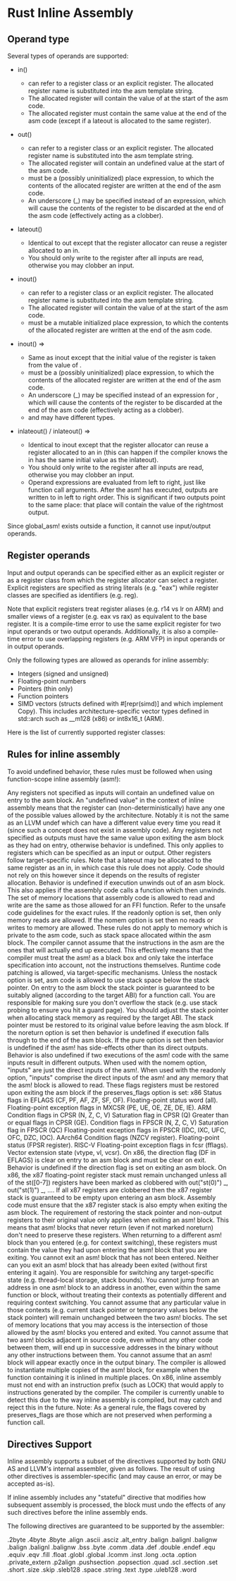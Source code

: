 # Rust Inline Assembly

## Operand type
Several types of operands are supported:

* in(<reg>) <expr>
    - <reg> can refer to a register class or an explicit register. The allocated register name is substituted into the asm template string.
    - The allocated register will contain the value of <expr> at the start of the asm code.
    - The allocated register must contain the same value at the end of the asm code (except if a lateout is allocated to the same register).

* out(<reg>) <expr>
    - <reg> can refer to a register class or an explicit register. The allocated register name is substituted into the asm template string.
    - The allocated register will contain an undefined value at the start of the asm code.
    - <expr> must be a (possibly uninitialized) place expression, to which the contents of the allocated register are written at the end of the asm code.
    - An underscore (_) may be specified instead of an expression, which will cause the contents of the register to be discarded at the end of the asm code (effectively acting as a clobber).

* lateout(<reg>) <expr>
    - Identical to out except that the register allocator can reuse a register allocated to an in.
    - You should only write to the register after all inputs are read, otherwise you may clobber an input.

* inout(<reg>) <expr>
    - <reg> can refer to a register class or an explicit register. The allocated register name is substituted into the asm template string.
    - The allocated register will contain the value of <expr> at the start of the asm code.
    - <expr> must be a mutable initialized place expression, to which the contents of the allocated register are written at the end of the asm code.

* inout(<reg>) <in expr> => <out expr>
    - Same as inout except that the initial value of the register is taken from the value of <in expr>.
    - <out expr> must be a (possibly uninitialized) place expression, to which the contents of the allocated register are written at the end of the asm code.
    - An underscore (_) may be specified instead of an expression for <out expr>, which will cause the contents of the register to be discarded at the end of the asm code (effectively acting as a clobber).
    - <in expr> and <out expr> may have different types.

* inlateout(<reg>) <expr> / inlateout(<reg>) <in expr> => <out expr>
    - Identical to inout except that the register allocator can reuse a register allocated to an in (this can happen if the compiler knows the in has the same initial value as the inlateout).
    - You should only write to the register after all inputs are read, otherwise you may clobber an input.
    - Operand expressions are evaluated from left to right, just like function call arguments. After the asm! has executed, outputs are written to in left to right order. This is significant if two outputs point to the same place: that place will contain the value of the rightmost output.

Since global_asm! exists outside a function, it cannot use input/output operands.

## Register operands
Input and output operands can be specified either as an explicit register or as a register class from which the register allocator can select a register. Explicit registers are specified as string literals (e.g. "eax") while register classes are specified as identifiers (e.g. reg).

Note that explicit registers treat register aliases (e.g. r14 vs lr on ARM) and smaller views of a register (e.g. eax vs rax) as equivalent to the base register. It is a compile-time error to use the same explicit register for two input operands or two output operands. Additionally, it is also a compile-time error to use overlapping registers (e.g. ARM VFP) in input operands or in output operands.

Only the following types are allowed as operands for inline assembly:

* Integers (signed and unsigned)
* Floating-point numbers
* Pointers (thin only)
* Function pointers
* SIMD vectors (structs defined with #[repr(simd)] and which implement Copy). This includes architecture-specific vector types defined in std::arch such as __m128 (x86) or int8x16_t (ARM).

Here is the list of currently supported register classes:


## Rules for inline assembly
To avoid undefined behavior, these rules must be followed when using function-scope inline assembly (asm!):

Any registers not specified as inputs will contain an undefined value on entry to the asm block.
An "undefined value" in the context of inline assembly means that the register can (non-deterministically) have any one of the possible values allowed by the architecture. Notably it is not the same as an LLVM undef which can have a different value every time you read it (since such a concept does not exist in assembly code).
Any registers not specified as outputs must have the same value upon exiting the asm block as they had on entry, otherwise behavior is undefined.
This only applies to registers which can be specified as an input or output. Other registers follow target-specific rules.
Note that a lateout may be allocated to the same register as an in, in which case this rule does not apply. Code should not rely on this however since it depends on the results of register allocation.
Behavior is undefined if execution unwinds out of an asm block.
This also applies if the assembly code calls a function which then unwinds.
The set of memory locations that assembly code is allowed to read and write are the same as those allowed for an FFI function.
Refer to the unsafe code guidelines for the exact rules.
If the readonly option is set, then only memory reads are allowed.
If the nomem option is set then no reads or writes to memory are allowed.
These rules do not apply to memory which is private to the asm code, such as stack space allocated within the asm block.
The compiler cannot assume that the instructions in the asm are the ones that will actually end up executed.
This effectively means that the compiler must treat the asm! as a black box and only take the interface specification into account, not the instructions themselves.
Runtime code patching is allowed, via target-specific mechanisms.
Unless the nostack option is set, asm code is allowed to use stack space below the stack pointer.
On entry to the asm block the stack pointer is guaranteed to be suitably aligned (according to the target ABI) for a function call.
You are responsible for making sure you don't overflow the stack (e.g. use stack probing to ensure you hit a guard page).
You should adjust the stack pointer when allocating stack memory as required by the target ABI.
The stack pointer must be restored to its original value before leaving the asm block.
If the noreturn option is set then behavior is undefined if execution falls through to the end of the asm block.
If the pure option is set then behavior is undefined if the asm! has side-effects other than its direct outputs. Behavior is also undefined if two executions of the asm! code with the same inputs result in different outputs.
When used with the nomem option, "inputs" are just the direct inputs of the asm!.
When used with the readonly option, "inputs" comprise the direct inputs of the asm! and any memory that the asm! block is allowed to read.
These flags registers must be restored upon exiting the asm block if the preserves_flags option is set:
x86
Status flags in EFLAGS (CF, PF, AF, ZF, SF, OF).
Floating-point status word (all).
Floating-point exception flags in MXCSR (PE, UE, OE, ZE, DE, IE).
ARM
Condition flags in CPSR (N, Z, C, V)
Saturation flag in CPSR (Q)
Greater than or equal flags in CPSR (GE).
Condition flags in FPSCR (N, Z, C, V)
Saturation flag in FPSCR (QC)
Floating-point exception flags in FPSCR (IDC, IXC, UFC, OFC, DZC, IOC).
AArch64
Condition flags (NZCV register).
Floating-point status (FPSR register).
RISC-V
Floating-point exception flags in fcsr (fflags).
Vector extension state (vtype, vl, vcsr).
On x86, the direction flag (DF in EFLAGS) is clear on entry to an asm block and must be clear on exit.
Behavior is undefined if the direction flag is set on exiting an asm block.
On x86, the x87 floating-point register stack must remain unchanged unless all of the st([0-7]) registers have been marked as clobbered with out("st(0)") _, out("st(1)") _, ....
If all x87 registers are clobbered then the x87 register stack is guaranteed to be empty upon entering an asm block. Assembly code must ensure that the x87 register stack is also empty when exiting the asm block.
The requirement of restoring the stack pointer and non-output registers to their original value only applies when exiting an asm! block.
This means that asm! blocks that never return (even if not marked noreturn) don't need to preserve these registers.
When returning to a different asm! block than you entered (e.g. for context switching), these registers must contain the value they had upon entering the asm! block that you are exiting.
You cannot exit an asm! block that has not been entered. Neither can you exit an asm! block that has already been exited (without first entering it again).
You are responsible for switching any target-specific state (e.g. thread-local storage, stack bounds).
You cannot jump from an address in one asm! block to an address in another, even within the same function or block, without treating their contexts as potentially different and requiring context switching. You cannot assume that any particular value in those contexts (e.g. current stack pointer or temporary values below the stack pointer) will remain unchanged between the two asm! blocks.
The set of memory locations that you may access is the intersection of those allowed by the asm! blocks you entered and exited.
You cannot assume that two asm! blocks adjacent in source code, even without any other code between them, will end up in successive addresses in the binary without any other instructions between them.
You cannot assume that an asm! block will appear exactly once in the output binary. The compiler is allowed to instantiate multiple copies of the asm! block, for example when the function containing it is inlined in multiple places.
On x86, inline assembly must not end with an instruction prefix (such as LOCK) that would apply to instructions generated by the compiler.
The compiler is currently unable to detect this due to the way inline assembly is compiled, but may catch and reject this in the future.
Note: As a general rule, the flags covered by preserves_flags are those which are not preserved when performing a function call.

## Directives Support
Inline assembly supports a subset of the directives supported by both GNU AS and LLVM's internal assembler, given as follows. The result of using other directives is assembler-specific (and may cause an error, or may be accepted as-is).

If inline assembly includes any "stateful" directive that modifies how subsequent assembly is processed, the block must undo the effects of any such directives before the inline assembly ends.

The following directives are guaranteed to be supported by the assembler:

.2byte
.4byte
.8byte
.align
.ascii
.asciz
.alt_entry
.balign
.balignl
.balignw
.balign
.balignl
.balignw
.bss
.byte
.comm
.data
.def
.double
.endef
.equ
.equiv
.eqv
.fill
.float
.globl
.global
.lcomm
.inst
.long
.octa
.option
.private_extern
.p2align
.pushsection
.popsection
.quad
.scl
.section
.set
.short
.size
.skip
.sleb128
.space
.string
.text
.type
.uleb128
.word